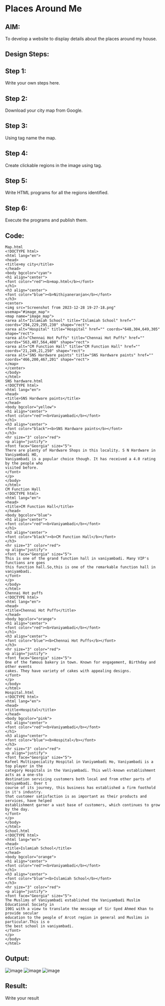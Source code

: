 # Places Around Me
## AIM:
To develop a website to display details about the places around my house.

## Design Steps:

## Step 1:
Write your own steps here.
## Step 2:
Download your city map from Google.
## Step 3:
Using tag name the map.
## Step 4:
Create clickable regions in the image using tag.
## Step 5:
Write HTML programs for all the regions identified.
## Step 6:
Execute the programs and publish them.

## Code:
``````
Map.html
<!DOCTYPE html>
<html lang="en">
<head>
<title>my city</title>
</head>
<body bgcolor="cyan">
<h1 align="center">
<font color="red"><b>map.html</b></font>
</h1>
<h3 align="center">
<font color="blue"><b>Nithiyaneranjan</b></font>
</h3>
<center>
<img src="Screenshot from 2023-12-28 19-27-18.png" usemap="#image_map">
<map name="image_map">
<area alt="Islamiah School" title="Islamiah School" href=""
coords="294,229,295,230" shape="rect">
<area alt="Hospital" title="Hospital" href="" coords="648,304,649,305"
shape="rect">
<area alt="Chennai Hot Puffs" title="Chennai Hot Puffs" href=""
coords="563,407,564,408" shape="rect">
<area alt="CM Function Hall" title="CM Function Hall" href=""
coords="21,249,21,250" shape="rect">
<area alt="SNS Hardware paints" title="SNS Hardware paints" href=""
coords="466,200,467,201" shape="rect">
</map>
</center>
</body>
</html>
SNS hardware.html
<!DOCTYPE html>
<html lang="en">
<head>
<title>SNS Hardware paints</title>
</head>
<body bgcolor="yellow">
<h1 align="center">
<font color="red"><b>Vaniyambadi</b></font>
</h1>
<h3 align="center">
<font color="black"><b>SNS Hardware paints</b></font>
</h3>
<hr size="3" color="red">
<p align="justify">
<font face="Georgia" size="5">
There are plenty of Hardware Shops in this locality. S N Hardware in Vaniyambadi HO,
Vaniyambadi is a popular choice though. It has received a 4.0 rating by the people who
visited before.
</font>
</p>
</body>
</html>
CM Function Hall
<!DOCTYPE html>
<html lang="en">
<head>
<title>CM Function Hall</title>
</head>
<body bgcolor="blue">
<h1 align="center">
<font color="red"><b>Vaniyambadi</b></font>
</h1>
<h3 align="center">
<font color="black"><b>CM Function Hall</b></font>
</h3>
<hr size="3" color="red">
<p align="justify">
<font face="Georgia" size="5">
This is one of the grand function hall in vaniyambadi. Many VIP's functions are goes
this function hall.So,this is one of the remarkable function hall in vaniyambadi.
</font>
</p>
</body>
</html>
Chennai Hot puffs
<!DOCTYPE html>
<html lang="en">
<head>
<title>Chennai Hot Puffs</title>
</head>
<body bgcolor="orange">
<h1 align="center">
<font color="red"><b>Vaniyambadi</b></font>
</h1>
<h3 align="center">
<font color="blue"><b>Chennai Hot Puffs</b></font>
</h3>
<hr size="3" color="red">
<p align="justify">
<font face="Georgia" size="5">
One of the famous bakery in town. Known for engagement, Birthday and other events
cakes. They have variety of cakes with appealing designs.
</font>
</p>
</body>
</html>
Hospital.html
<!DOCTYPE html>
<html lang="en">
<head>
<title>Hospital</title>
</head>
<body bgcolor="pink">
<h1 align="center">
<font color="red"><b>Vaniyambadi</b></font>
</h1>
<h3 align="center">
<font color="blue"><b>Hospital</b></font>
</h3>
<hr size="3" color="red">
<p align="justify">
<font face="Georgia" size="5">
Kafeel Multispeciality Hospital in Vaniyambadi Ho, Vaniyambadi is a top player in the
category Hospitals in the Vaniyambadi. This well-known establishment acts as a one-sto
destination servicing customers both local and from other parts of Vaniyambadi. Over t
course of its journey, this business has established a firm foothold in it's industry.
that customer satisfaction is as important as their products and services, have helped
establishment garner a vast base of customers, which continues to grow by the day.
</font>
</p>
</body>
</html>
School.html
<!DOCTYPE html>
<html lang="en">
<head>
<title>Islamiah School</title>
</head>
<body bgcolor="orange">
<h1 align="center">
<font color="red"><b>Vaniyambadi</b></font>
</h1>
<h3 align="center">
<font color="blue"><b>Islamiah School</b></font>
</h3>
<hr size="3" color="red">
<p align="justify">
<font face="Georgia" size="5">
The Muslims of Vaniyambadi established the Vaniyambadi Muslim Educational Society in
1901 with a view to translate the message of Sir Syed Ahmed Khan to provide secular
education to the people of Arcot region in general and Muslims in particular.This is o
the best school in vaniyambadi.
</font>
</p>
</body>
</html>
``````
## Output:
![image](https://github.com/23002027/places-around-me/assets/139752981/3f2b7618-c290-476e-b7c4-8681847517ba)
![image](https://github.com/23002027/places-around-me/assets/139752981/6e3b39e2-b58a-4638-836f-100e49eb7a2e)
![image](https://github.com/23002027/places-around-me/assets/139752981/68b00bfb-9c24-4507-9397-05a271fc6203)




## Result:
Write your result
